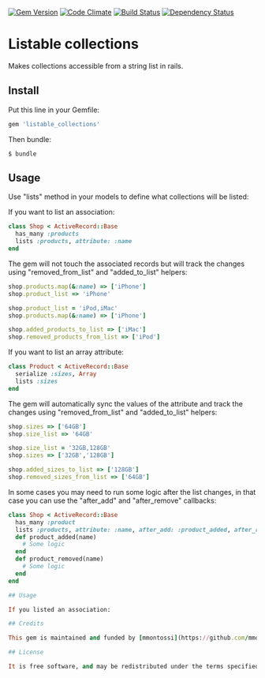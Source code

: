 [![Gem Version](https://badge.fury.io/rb/listable_collections.svg)](http://badge.fury.io/rb/listable_collections)
[![Code Climate](https://codeclimate.com/github/mmontossi/listable_collections/badges/gpa.svg)](https://codeclimate.com/github/mmontossi/listable_collections)
[![Build Status](https://travis-ci.org/mmontossi/listable_collections.svg)](https://travis-ci.org/mmontossi/listable_collections)
[![Dependency Status](https://gemnasium.com/mmontossi/listable_collections.svg)](https://gemnasium.com/mmontossi/listable_collections)

# Listable collections

Makes collections accessible from a string list in rails.

## Install

Put this line in your Gemfile:
```ruby
gem 'listable_collections'
```

Then bundle:
```
$ bundle
```

## Usage

Use "lists" method in your models to define what collections will be listed:

If you want to list an association:
```ruby
class Shop < ActiveRecord::Base
  has_many :products
  lists :products, attribute: :name
end
```

The gem will not touch the associated records but will track the changes using "removed_from_list" and "added_to_list" helpers:
```ruby
shop.products.map(&:name) => ['iPhone']
shop.product_list => 'iPhone'

shop.product_list = 'iPod,iMac'
shop.products.map(&:name) => ['iPhone']

shop.added_products_to_list => ['iMac']
shop.removed_products_from_list => ['iPod']
```

If you want to list an array attribute:
```ruby
class Product < ActiveRecord::Base
  serialize :sizes, Array
  lists :sizes
end
```

The gem will automatically sync the values of the attribute and track the changes using "removed_from_list" and "added_to_list" helpers:
```ruby
shop.sizes => ['64GB']
shop.size_list => '64GB'

shop.size_list = '32GB,128GB'
shop.sizes => ['32GB','128GB']

shop.added_sizes_to_list => ['128GB']
shop.removed_sizes_from_list => ['64GB']
```

In some cases you may need to run some logic after the list changes, in that case you can use the "after_add" and "after_remove" callbacks:
```ruby
class Shop < ActiveRecord::Base
  has_many :product
  lists :products, attribute: :name, after_add: :product_added, after_remove: :product_removed
  def product_added(name)
    # Some logic
  end
  def product_removed(name)
    # Some logic
  end
end

## Usage

If you listed an association:

## Credits

This gem is maintained and funded by [mmontossi](https://github.com/mmontossi).

## License

It is free software, and may be redistributed under the terms specified in the MIT-LICENSE file.
